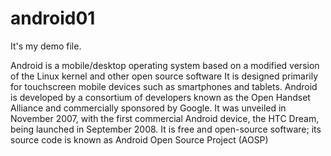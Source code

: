 # android01
It's my demo file.

Android is a mobile/desktop operating system based on a modified version of the Linux kernel and other open source software
It is designed primarily for touchscreen mobile devices such as smartphones and tablets.
Android is developed by a consortium of developers known as the Open Handset Alliance and commercially sponsored by Google. 
It was unveiled in November 2007, with the first commercial Android device, the HTC Dream, being launched in September 2008.
It is free and open-source software; its source code is known as Android Open Source Project (AOSP)

